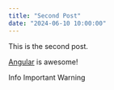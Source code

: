 ```yaml
---
title: "Second Post"
date: "2024-06-10 10:00:00"
---
```


This is the second post.

<!-- more -->

[Angular](https://angular.dev/) is awesome!

<note-block color="info">
  Info
</note-block>

<note-block color="important">
  Important
</note-block>

<note-block color="warning">
  Warning
</note-block>
